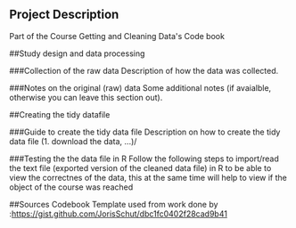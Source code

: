 
## Project Description
Part of the Course Getting and Cleaning Data's Code book

##Study design and data processing

###Collection of the raw data
Description of how the data was collected.

###Notes on the original (raw) data 
Some additional notes (if avaialble, otherwise you can leave this section out).

##Creating the tidy datafile

###Guide to create the tidy data file
Description on how to create the tidy data file (1. download the data, ...)/

###Testing the the data file in R
Follow the following steps to import/read the text file (exported version of the cleaned data file) in R to be able to view the correctnes of the data, this at the same time will help to view if the object of the course was reached


##Sources
Codebook Template used from work done by :https://gist.github.com/JorisSchut/dbc1fc0402f28cad9b41
